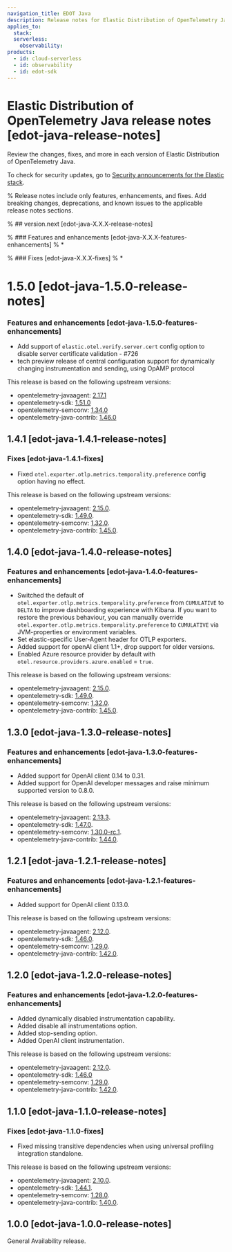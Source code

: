 ```yaml
---
navigation_title: EDOT Java
description: Release notes for Elastic Distribution of OpenTelemetry Java.
applies_to:
  stack:
  serverless:
    observability:
products:
  - id: cloud-serverless
  - id: observability
  - id: edot-sdk
---
```


# Elastic Distribution of OpenTelemetry Java release notes [edot-java-release-notes]

Review the changes, fixes, and more in each version of Elastic Distribution of OpenTelemetry Java.

To check for security updates, go to [Security announcements for the Elastic stack](https://discuss.elastic.co/c/announcements/security-announcements/31).

% Release notes include only features, enhancements, and fixes. Add breaking changes, deprecations, and known issues to the applicable release notes sections.

% ## version.next [edot-java-X.X.X-release-notes]

% ### Features and enhancements [edot-java-X.X.X-features-enhancements]
% *

% ### Fixes [edot-java-X.X.X-fixes]
% *

# 1.5.0 [edot-java-1.5.0-release-notes]

### Features and enhancements [edot-java-1.5.0-features-enhancements]

* Add support of `elastic.otel.verify.server.cert` config option to disable server certificate validation - #726
* tech preview release of central configuration support for dynamically changing instrumentation and sending, using OpAMP protocol

This release is based on the following upstream versions:

* opentelemetry-javaagent: [2.17.1](https://github.com/open-telemetry/opentelemetry-java-instrumentation/releases/tag/v2.17.1)
* opentelemetry-sdk: [1.51.0](https://github.com/open-telemetry/opentelemetry-java/releases/tag/v1.51.0)
* opentelemetry-semconv: [1.34.0](https://github.com/open-telemetry/semantic-conventions-java/releases/tag/v1.34.0)
* opentelemetry-java-contrib: [1.46.0](https://github.com/open-telemetry/opentelemetry-java-contrib/releases/tag/v1.46.0)

## 1.4.1 [edot-java-1.4.1-release-notes]

### Fixes [edot-java-1.4.1-fixes]

* Fixed `otel.exporter.otlp.metrics.temporality.preference` config option having no effect.

This release is based on the following upstream versions:

* opentelemetry-javaagent: [2.15.0](https://github.com/open-telemetry/opentelemetry-java-instrumentation/releases/tag/v2.15.0).
* opentelemetry-sdk: [1.49.0](https://github.com/open-telemetry/opentelemetry-java/releases/tag/v1.49.0).
* opentelemetry-semconv: [1.32.0](https://github.com/open-telemetry/semantic-conventions-java/releases/tag/v1.32.0).
* opentelemetry-java-contrib: [1.45.0](https://github.com/open-telemetry/opentelemetry-java-contrib/releases/tag/v1.45.0).

## 1.4.0 [edot-java-1.4.0-release-notes]

### Features and enhancements [edot-java-1.4.0-features-enhancements]

* Switched the default of `otel.exporter.otlp.metrics.temporality.preference` from `CUMULATIVE` to `DELTA` to improve dashboarding experience with Kibana. If you want to restore the previous behaviour, you can manually override `otel.exporter.otlp.metrics.temporality.preference` to `CUMULATIVE` via JVM-properties or environment variables.
* Set elastic-specific User-Agent header for OTLP exporters.
* Added support for openAI client 1.1+, drop support for older versions.
* Enabled Azure resource provider by default with `otel.resource.providers.azure.enabled` = `true`.

This release is based on the following upstream versions:

* opentelemetry-javaagent: [2.15.0](https://github.com/open-telemetry/opentelemetry-java-instrumentation/releases/tag/v2.15.0).
* opentelemetry-sdk: [1.49.0](https://github.com/open-telemetry/opentelemetry-java/releases/tag/v1.49.0).
* opentelemetry-semconv: [1.32.0](https://github.com/open-telemetry/semantic-conventions-java/releases/tag/v1.32.0).
* opentelemetry-java-contrib: [1.45.0](https://github.com/open-telemetry/opentelemetry-java-contrib/releases/tag/v1.45.0).

## 1.3.0 [edot-java-1.3.0-release-notes]

### Features and enhancements [edot-java-1.3.0-features-enhancements]

* Added support for OpenAI client 0.14 to 0.31.
* Added support for OpenAI developer messages and raise minimum supported version to 0.8.0.

This release is based on the following upstream versions:

* opentelemetry-javaagent: [2.13.3](https://github.com/open-telemetry/opentelemetry-java-instrumentation/releases/tag/v2.13.3).
* opentelemetry-sdk: [1.47.0](https://github.com/open-telemetry/opentelemetry-java/releases/tag/v1.47.0).
* opentelemetry-semconv: [1.30.0-rc.1](https://github.com/open-telemetry/semantic-conventions-java/releases/tag/v1.30.0-rc.1).
* opentelemetry-java-contrib: [1.44.0](https://github.com/open-telemetry/opentelemetry-java-contrib/releases/tag/v1.44.0).

## 1.2.1 [edot-java-1.2.1-release-notes]

### Features and enhancements [edot-java-1.2.1-features-enhancements]

* Added support for OpenAI client 0.13.0.

This release is based on the following upstream versions:

* opentelemetry-javaagent: [2.12.0](https://github.com/open-telemetry/opentelemetry-java-instrumentation/releases/tag/v2.12.0).
* opentelemetry-sdk: [1.46.0](https://github.com/open-telemetry/opentelemetry-java/releases/tag/v1.46.0).
* opentelemetry-semconv: [1.29.0](https://github.com/open-telemetry/semantic-conventions-java/releases/tag/v1.29.0).
* opentelemetry-java-contrib: [1.42.0](https://github.com/open-telemetry/opentelemetry-java-contrib/releases/tag/v1.42.0).

## 1.2.0 [edot-java-1.2.0-release-notes]

### Features and enhancements [edot-java-1.2.0-features-enhancements]

* Added dynamically disabled instrumentation capability.
* Added disable all instrumentations option.
* Added stop-sending option.
* Added OpenAI client instrumentation.

This release is based on the following upstream versions:

* opentelemetry-javaagent: [2.12.0](https://github.com/open-telemetry/opentelemetry-java-instrumentation/releases/tag/v2.12.0).
* opentelemetry-sdk: [1.46.0](https://github.com/open-telemetry/opentelemetry-java/releases/tag/v1.46.0)
* opentelemetry-semconv: [1.29.0](https://github.com/open-telemetry/semantic-conventions-java/releases/tag/v1.29.0).
* opentelemetry-java-contrib: [1.42.0](https://github.com/open-telemetry/opentelemetry-java-contrib/releases/tag/v1.42.0).

## 1.1.0 [edot-java-1.1.0-release-notes]

### Fixes [edot-java-1.1.0-fixes]

* Fixed missing transitive dependencies when using universal profiling integration standalone.

This release is based on the following upstream versions:

* opentelemetry-javaagent: [2.10.0](https://github.com/open-telemetry/opentelemetry-java-instrumentation/releases/tag/v2.10.0).
* opentelemetry-sdk: [1.44.1](https://github.com/open-telemetry/opentelemetry-java/releases/tag/v1.44.1).
* opentelemetry-semconv: [1.28.0](https://github.com/open-telemetry/semantic-conventions-java/releases/tag/v1.28.0).
* opentelemetry-java-contrib: [1.40.0](https://github.com/open-telemetry/opentelemetry-java-contrib/releases/tag/v1.40.0).

## 1.0.0 [edot-java-1.0.0-release-notes]

General Availability release.
